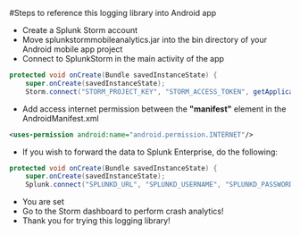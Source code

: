 #Steps to reference this logging library into Android app
- Create a Splunk Storm account
- Move splunkstormmobileanalytics.jar into the bin directory of your Android mobile app project
- Connect to SplunkStorm in the main activity of the app

```java
protected void onCreate(Bundle savedInstanceState) {
    super.onCreate(savedInstanceState);
    Storm.connect("STORM_PROJECT_KEY", "STORM_ACCESS_TOKEN", getApplicationContext());
```

- Add access internet permission between the **"manifest"** element in the AndroidManifest.xml

```xml
<uses-permission android:name="android.permission.INTERNET"/>
```

- If you wish to forward the data to Splunk Enterprise, do the following:

```java
protected void onCreate(Bundle savedInstanceState) {
    super.onCreate(savedInstanceState);
    Splunk.connect("SPLUNKD_URL", "SPLUNKD_USERNAME", "SPLUNKD_PASSWORD", getApplicationContext());
```

- You are set
- Go to the Storm dashboard to perform crash analytics!
- Thank you for trying this logging library!
